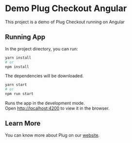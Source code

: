 # Demo Plug Checkout Angular

This project is a demo of Plug Checkout running on Angular

## Running App

In the project directory, you can run:

```bash
yarn install
# or
npm install
```

The dependencies will be downloaded.

```bash
yarn start
# or
npm run start
```

Runs the app in the development mode.\
Open [http://localhost:4200](http://localhost:4200) to view it in the browser.

## Learn More

You can know more about Plug on our [website](https://www.plugpagamentos.com/).
